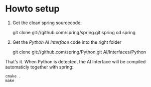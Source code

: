 # Howto setup

1. Get the clean spring sourcecode:

	git clone git://github.com/spring/spring.git spring
	cd spring

2. Get the _Python AI Interface_ code into the right folder

	git clone git://github.com/spring/Python.git AI/Interfaces/Python

That's it. When Python is detected, the AI Interface will be compiled
automaticly together with spring:

	cmake .
	make


